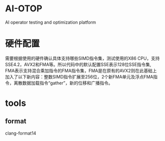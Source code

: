 # AI-OTOP
AI operator testing and optimization platform

# 硬件配置
需要根据使用的硬件确认具体支持哪些SIMD指令集，测试使用的X86 CPU，支持SSE4.2，AVX2和FMA等。所以代码中的默认配置SSE表示128位SSE指令集, FMA表示支持混合乘加指令的FMA指令集，FMA是在原有的AVX2则在此基础上加入了以下新内容：整数SIMD指令扩展至256位，2个新FMA单元及浮点FMA指令，离散数据加载指令“gather”，新的位移和广播指令。

# tools
## format
clang-format14
